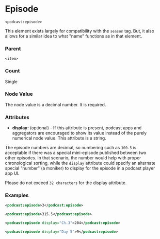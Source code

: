 # Episode

`<podcast:episode>`

This element exists largely for compatibility with the `season` tag. But, it also allows for a similar idea to what "name" functions as in that element.

### Parent

`<item>`

### Count

Single

### Node Value

The node value is a decimal number. It is required.

### Attributes

- **display:** (optional) - If this attribute is present, podcast apps and aggregators are encouraged to show its value instead of the purely numerical node value. This attribute is a string.

The episode numbers are decimal, so numbering such as `100.5` is acceptable if there was a special mini-episode published between two other episodes. In that scenario, the number would help with proper chronological sorting, while the `display` attribute could specify an alternate special "number" (a moniker) to display for the episode in a podcast player app UI.

Please do not exceed `32 characters` for the display attribute.

### Examples

```xml
<podcast:episode>3</podcast:episode>
```

```xml
<podcast:episode>315.5</podcast:episode>
```

```xml
<podcast:episode display="Ch.3">204</podcast:episode>
```

```xml
<podcast:episode display="Day 5">9</podcast:episode>
```
